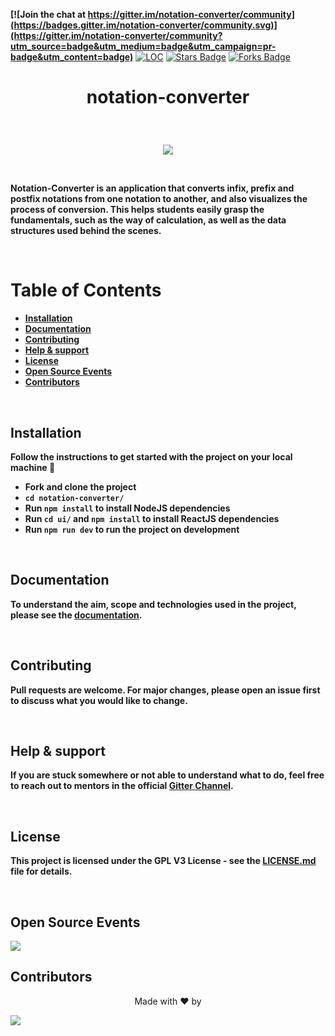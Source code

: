 **[![Join the chat at https://gitter.im/notation-converter/community](https://badges.gitter.im/notation-converter/community.svg)](https://gitter.im/notation-converter/community?utm_source=badge&utm_medium=badge&utm_campaign=pr-badge&utm_content=badge)**
<a href="https://github.com/adityabisoi/notation-converter"><img src="https://sloc.xyz/github/adityabisoi/notation-converter" alt="LOC"/></a>
<a href="https://github.com/adityabisoi/notation-converter/stargazers"><img src="https://img.shields.io/github/stars/adityabisoi/notation-converter" alt="Stars Badge"/></a>
<a href="https://github.com/adityabisoi/notation-converter/network/members"><img src="https://img.shields.io/github/forks/adityabisoi/notation-converter" alt="Forks Badge"/></a>

# <p align = "center"> notation-converter </p>

</br>

<p align="center" width="100%"><img src="https://user-images.githubusercontent.com/86164395/145943167-45765c08-7057-4645-bfc9-c5a1529b2cfd.jpg"></p>
 
</br>  

****Notation-Converter is an application that converts infix, prefix and postfix notations from one notation to another, and also visualizes the process of conversion. This helps students easily grasp the fundamentals, such as the way of calculation, as well as the data structures used behind the scenes.****

</br>

# Table of Contents
 
  - **[Installation](https://github.com/Chayan-11/notation-converter/blob/main/README.md#installation)**
  - **[Documentation](https://github.com/Chayan-11/notation-converter/blob/main/README.md#documentation)**
  - **[Contributing](https://github.com/Chayan-11/notation-converter/blob/main/README.md#contributing)**
  - **[Help & support](https://github.com/Chayan-11/notation-converter/blob/main/README.md#help--support)**
  - **[License](https://github.com/Chayan-11/notation-converter/blob/main/README.md#license)**
  - **[Open Source Events](https://github.com/Chayan-11/notation-converter/blob/main/README.md#open-source-events)**
  - **[Contributors](https://github.com/Chayan-11/notation-converter/blob/main/README.md#contributors)**
 
</br>
 
## Installation

**Follow the instructions to get started with the project on your local machine 🚀**

* **Fork and clone the project**
* **`cd notation-converter/`**
* **Run `npm install` to install NodeJS dependencies**
* **Run `cd ui/` and `npm install` to install ReactJS dependencies**
* **Run `npm run dev` to run the project on development**

</br>

## Documentation

**To understand the aim, scope and technologies used in the project, please see the [documentation](https://bit.ly/333oeRj).**

</br>

## Contributing

**Pull requests are welcome. For major changes, please open an issue first to discuss what you would like to change.**

</br>

## Help & support

**If you are stuck somewhere or not able to understand what to do, feel free to reach out to mentors in the official [Gitter Channel](https://gitter.im/notation-converter/community).**

</br>

## License

**This project is licensed under the GPL V3 License - see the [LICENSE.md](https://github.com/adityabisoi/notation-converter/blob/main/LICENSE) file for details.**

</br>

##  Open Source Events

 <img  src="https://vchrombiediary.files.wordpress.com/2017/12/screenshot-from-2017-12-05-17-02-03-another-copy-e1512483232128.png" href="https://kwoc.kossiitkgp.org/">

</br>

## Contributors

<p align="center"> Made with ❤️ by </p>

<a href="https://github.com/adityabisoi/notation-converter/graphs/contributors">
  <img src="https://contrib.rocks/image?repo=adityabisoi/notation-converter" />
</a>
